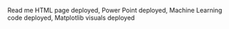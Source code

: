 Read me
HTML page deployed,
Power Point deployed,
Machine Learning code deployed,
Matplotlib visuals deployed
